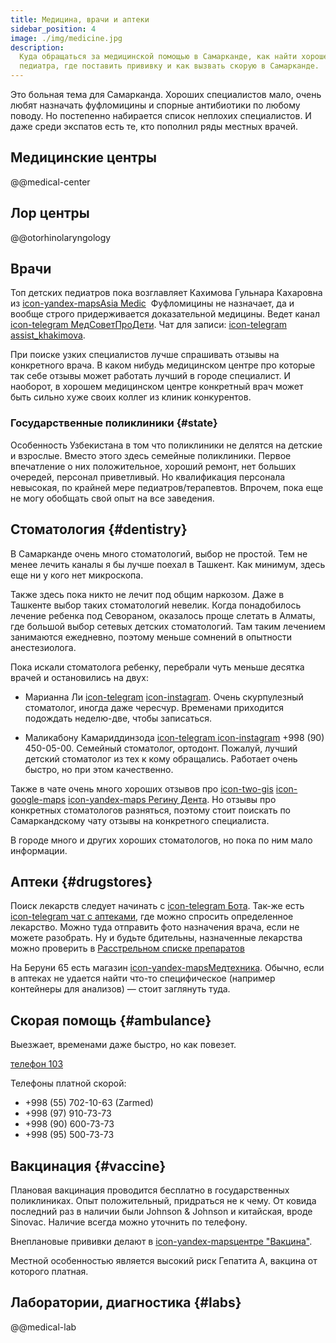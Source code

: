 ```yaml
---
title: Медицина, врачи и аптеки
sidebar_position: 4
image: ./img/medicine.jpg
description:
  Куда обращаться за медицинской помощью в Самарканде, как найти хорошего
  педиатра, где поставить прививку и как вызвать скорую в Самарканде.
---
```


Это больная тема для Самарканда. Хороших специалистов мало, очень любят
назначать фуфломицины и спорные антибиотики по любому поводу. Но постепенно
набирается список неплохих специалистов. И даже среди экспатов есть те, кто
пополнил ряды местных врачей.

## Медицинские центры

@@medical-center

## Лор центры

@@otorhinolaryngology

## Врачи

Топ детских педиатров пока возглавляет Кахимова Гульнара Кахаровна из
[icon-yandex-maps&#8288;Asia&nbsp;Medic](https://yandex.uz/maps/org/azia_medik/173357161088/)&nbsp;
Фуфломицины не назначает, да и вообще строго придерживается доказательной
медицины. Ведет канал
[icon-telegram МедСоветПроДети](https://t.me/medsovetprodeti). Чат для записи:
[icon-telegram assist_khakimova](https://t.me/assist_khakimova).

При поиске узких специалистов лучше спрашивать отзывы на конкретного врача. В
каком нибудь медицинском центре про которые так себе отзывы может работать
лучший в городе специалист. И наоборот, в хорошем медицинском центре конкретный
врач может быть сильно хуже своих коллег из клиник конкурентов.

### Государственные поликлиники {#state}

Особенность Узбекистана в том что поликлиники не делятся на детские и взрослые.
Вместо этого здесь семейные поликлиники. Первое впечатление о них положительное,
хороший ремонт, нет больших очередей, персонал приветливый. Но квалификация
персонала невысокая, по крайней мере педиатров/терапевтов. Впрочем, пока еще не
могу обобщать свой опыт на все заведения.

## Стоматология {#dentistry}

В Самарканде очень много стоматологий, выбор не простой. Тем не менее лечить
каналы я бы лучше поехал в Ташкент. Как минимум, здесь еще ни у кого нет
микроскопа.

Также здесь пока никто не лечит под общим наркозом. Даже в Ташкенте выбор таких
стоматологий невелик. Когда понадобилось лечение ребенка под Севораном,
оказалось проще слетать в Алматы, где большой выбор сетевых детских
стоматологий. Там таким лечением занимаются ежедневно, поэтому меньше сомнений в
опытности анестезиолога.

Пока искали стоматолога ребенку, перебрали чуть меньше десятка врачей и
остановились на двух:

- Марианна Ли [icon-telegram](https://t.me/dr_marianna_li)
  [icon-instagram](https://www.instagram.com/marianna_li_dentist/). Очень
  скурпулезный стоматолог, иногда даже чересчур. Временами приходится подождать
  неделю-две, чтобы записаться.

- Маликабону Камариддинзода [icon-telegram ](https://t.me/drmalikabonu)
  [icon-instagram](https://www.instagram.com/dr_malikabonu) +998 (90) 450-05-00.
  Семейный стоматолог, ортодонт. Пожалуй, лучший детский стоматолог из тех к
  кому обращались. Работает очень быстро, но при этом качественно.

Также в чате очень много хороших отзывов про
[icon-two-gis](https://2gis.uz/samarkand/firm/70000001079791379)
[icon-google-maps](https://maps.app.goo.gl/2FwLhbxe45oiFqey7)
[icon-yandex-maps Регину Дента](https://yandex.uz/maps/org/172114144764/). Но
отзывы про конкретных стоматологов разняться, поэтому стоит поискать по
Самаркандскому чату отзывы на конкретного специалиста.

В городе много и других хороших стоматологов, но пока по ним мало информации.

## Аптеки {#drugstores}

Поиск лекарств следует начинать с
[icon-telegram Бота](https://t.me/arzonaptekabot). Так-же есть
[icon-telegram чат с аптеками](https://t.me/sampharmcity), где можно спросить
определенное лекарство. Можно туда отправить фото назначения врача, если не
можете разобрать. Ну и будьте бдительны, назначенные лекарства можно проверить в
[Расстрельном списке препаратов](https://encyclopatia.ru/wiki/%D0%A0%D0%B0%D1%81%D1%81%D1%82%D1%80%D0%B5%D0%BB%D1%8C%D0%BD%D1%8B%D0%B9_%D1%81%D0%BF%D0%B8%D1%81%D0%BE%D0%BA_%D0%BF%D1%80%D0%B5%D0%BF%D0%B0%D1%80%D0%B0%D1%82%D0%BE%D0%B2)

На Беруни 65 есть магазин
[icon-yandex-mapsМедтехника](https://yandex.uz/maps/org/151980877451/). Обычно,
если в аптеках не удается найти что-то специфическое (например контейнеры для
анализов) — стоит заглянуть туда.

## Скорая помощь {#ambulance}

Выезжает, временами даже быстро, но как повезет.

[телефон 103](tel:103)

Телефоны платной скорой:

- +998 (55) 702-10-63 (Zarmed)
- +998 (97) 910-73-73
- +998 (90) 600-73-73
- +998 (95) 500-73-73

## Вакцинация {#vaccine}

Плановая вакцинация проводится бесплатно в государственных поликлиниках. Опыт
положительный, придраться не к чему. От ковида последний раз в наличии были
Johnson & Johnson и китайская, вроде Sinovac. Наличие всегда можно уточнить по
телефону.

Внеплановые прививки делают в
[icon-yandex-mapsцентре "Вакцина"](https://yandex.uz/navi/org/147440342790).

Местной особенностью является высокий риск Гепатита А, вакцина от которого
платная.

## Лаборатории, диагностика {#labs}

@@medical-lab
